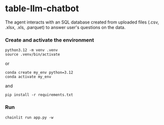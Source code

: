 # table-llm-chatbot
 The agent interacts with an SQL database created from uploaded files (.csv, .xlsx, .xls, .parquet) to answer user's questions on the data.


### Create and activate the environment
```
python3.12 -m venv .venv
source .venv/bin/activate
```
or
```
conda create my_env python=3.12
conda activate my_env
```
and
```
pip install -r requirements.txt
```

### Run
```
chainlit run app.py -w
```
